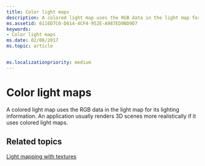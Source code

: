 ```yaml
---
title: Color light maps
description: A colored light map uses the RGB data in the light map for its lighting information. An application usually renders 3D scenes more realistically if it uses colored light maps.
ms.assetid: 6116D7C0-D614-4CF4-952E-A987ED9BD9D7
keywords:
- Color light maps
ms.date: 02/08/2017
ms.topic: article


ms.localizationpriority: medium
---
```

# Color light maps


A colored light map uses the RGB data in the light map for its lighting information. An application usually renders 3D scenes more realistically if it uses colored light maps.

## <span id="related-topics"></span>Related topics


[Light mapping with textures](light-mapping-with-textures.md)

 

 




